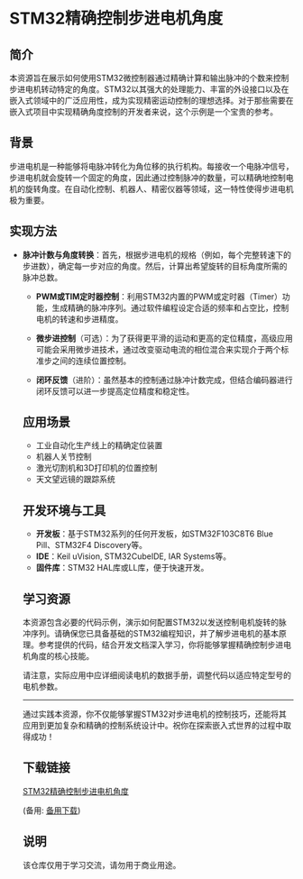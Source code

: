 # STM32精确控制步进电机角度

## 简介

本资源旨在展示如何使用STM32微控制器通过精确计算和输出脉冲的个数来控制步进电机转动特定的角度。STM32以其强大的处理能力、丰富的外设接口以及在嵌入式领域中的广泛应用性，成为实现精密运动控制的理想选择。对于那些需要在嵌入式项目中实现精确角度控制的开发者来说，这个示例是一个宝贵的参考。

## 背景

步进电机是一种能够将电脉冲转化为角位移的执行机构。每接收一个电脉冲信号，步进电机就会旋转一个固定的角度，因此通过控制脉冲的数量，可以精确地控制电机的旋转角度。在自动化控制、机器人、精密仪器等领域，这一特性使得步进电机极为重要。

## 实现方法

- **脉冲计数与角度转换**：首先，根据步进电机的规格（例如，每个完整转速下的步进数），确定每一步对应的角度。然后，计算出希望旋转的目标角度所需的脉冲总数。

  - **PWM或TIM定时器控制**：利用STM32内置的PWM或定时器（Timer）功能，生成精确的脉冲序列。通过软件编程设定合适的频率和占空比，控制电机的转速和步进精度。

  - **微步进控制**（可选）：为了获得更平滑的运动和更高的定位精度，高级应用可能会采用微步进技术，通过改变驱动电流的相位混合来实现介于两个标准步之间的连续位置控制。

  - **闭环反馈**（进阶）：虽然基本的控制通过脉冲计数完成，但结合编码器进行闭环反馈可以进一步提高定位精度和稳定性。

  ## 应用场景

  - 工业自动化生产线上的精确定位装置
  - 机器人关节控制
  - 激光切割机和3D打印机的位置控制
  - 天文望远镜的跟踪系统

  ## 开发环境与工具

  - **开发板**：基于STM32系列的任何开发板，如STM32F103C8T6 Blue Pill、STM32F4 Discovery等。
  - **IDE**：Keil uVision, STM32CubeIDE, IAR Systems等。
  - **固件库**：STM32 HAL库或LL库，便于快速开发。

  ## 学习资源

  本资源包含必要的代码示例，演示如何配置STM32以发送控制电机旋转的脉冲序列。请确保您已具备基础的STM32编程知识，并了解步进电机的基本原理。参考提供的代码，结合开发文档深入学习，你将能够掌握精确控制步进电机角度的核心技能。

  请注意，实际应用中应详细阅读电机的数据手册，调整代码以适应特定型号的电机参数。

  ---

  通过实践本资源，你不仅能够掌握STM32对步进电机的控制技巧，还能将其应用到更加复杂和精确的控制系统设计中。祝你在探索嵌入式世界的过程中取得成功！

  ## 下载链接
  [STM32精确控制步进电机角度](https://pan.quark.cn/s/0c6d72682aac) 

  (备用: [备用下载](https://pan.baidu.com/s/1yJRFYmZBBdd4rbMbZgR3CA?pwd=1234))

  ## 说明

  该仓库仅用于学习交流，请勿用于商业用途。
